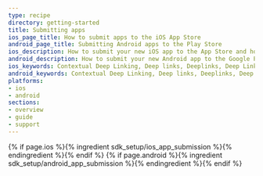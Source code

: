 ```yaml
---
type: recipe
directory: getting-started
title: Submitting apps
ios_page_title: How to submit apps to the iOS App Store
android_page_title: Submitting Android apps to the Play Store
ios_description: How to submit your new iOS app to the App Store and how to inform Apple about the Advertising Identifier (IDFA) if you use AdSupport.framework.
android_description: How to submit your new Android app to the Google Play Store and how to collect the Google Advertising ID for advertising or tracking purposes.
ios_keywords: Contextual Deep Linking, Deep links, Deeplinks, Deep Linking, Deeplinking, Deferred Deep Linking, Deferred Deeplinking, Google App Indexing, Google App Invites, Apple Universal Links, Apple Spotlight Search, Facebook App Links, AppLinks, Deepviews, Deep views, submit app, app submission, App Store, iOS App Store, IDFA, Advertising Identifier
android_keywords: Contextual Deep Linking, Deep links, Deeplinks, Deep Linking, Deeplinking, Deferred Deep Linking, Deferred Deeplinking, Google App Indexing, Google App Invites, Apple Universal Links, Apple Spotlight Search, Facebook App Links, AppLinks, Deepviews, Deep views,submit app, app submission, App Store, Play Store, Android, Google Advertising ID
platforms:
- ios
- android
sections:
- overview
- guide
- support
---
```



{% if page.ios %}{% ingredient sdk_setup/ios_app_submission %}{% endingredient %}{% endif %}
{% if page.android %}{% ingredient sdk_setup/android_app_submission %}{% endingredient %}{% endif %}

